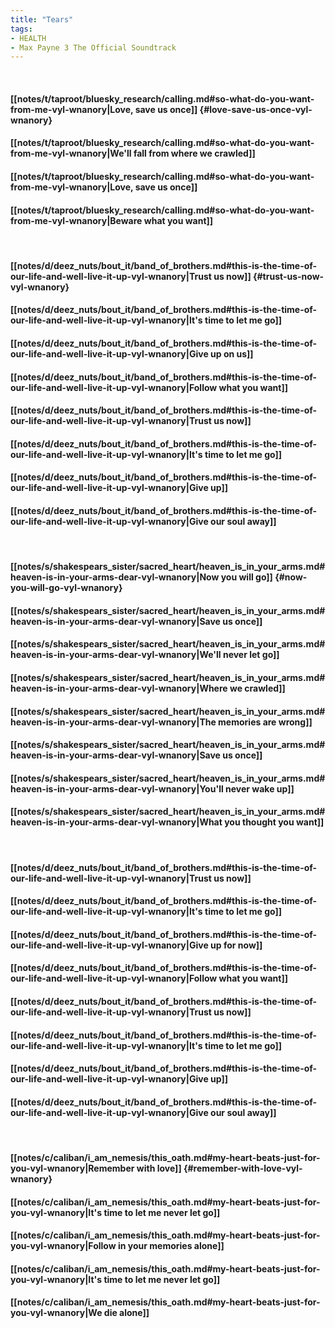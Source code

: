 ```yaml
---
title: "Tears"
tags:
- HEALTH
- Max Payne 3 The Official Soundtrack
---
```

&nbsp;
#### [[notes/t/taproot/bluesky_research/calling.md#so-what-do-you-want-from-me-vyl-wnanory|Love, save us once]] {#love-save-us-once-vyl-wnanory}
#### [[notes/t/taproot/bluesky_research/calling.md#so-what-do-you-want-from-me-vyl-wnanory|We'll fall from where we crawled]]
#### [[notes/t/taproot/bluesky_research/calling.md#so-what-do-you-want-from-me-vyl-wnanory|Love, save us once]]
#### [[notes/t/taproot/bluesky_research/calling.md#so-what-do-you-want-from-me-vyl-wnanory|Beware what you want]]
&nbsp;
#### [[notes/d/deez_nuts/bout_it/band_of_brothers.md#this-is-the-time-of-our-life-and-well-live-it-up-vyl-wnanory|Trust us now]] {#trust-us-now-vyl-wnanory}
#### [[notes/d/deez_nuts/bout_it/band_of_brothers.md#this-is-the-time-of-our-life-and-well-live-it-up-vyl-wnanory|It's time to let me go]]
#### [[notes/d/deez_nuts/bout_it/band_of_brothers.md#this-is-the-time-of-our-life-and-well-live-it-up-vyl-wnanory|Give up on us]]
#### [[notes/d/deez_nuts/bout_it/band_of_brothers.md#this-is-the-time-of-our-life-and-well-live-it-up-vyl-wnanory|Follow what you want]]
#### [[notes/d/deez_nuts/bout_it/band_of_brothers.md#this-is-the-time-of-our-life-and-well-live-it-up-vyl-wnanory|Trust us now]]
#### [[notes/d/deez_nuts/bout_it/band_of_brothers.md#this-is-the-time-of-our-life-and-well-live-it-up-vyl-wnanory|It's time to let me go]]
#### [[notes/d/deez_nuts/bout_it/band_of_brothers.md#this-is-the-time-of-our-life-and-well-live-it-up-vyl-wnanory|Give up]]
#### [[notes/d/deez_nuts/bout_it/band_of_brothers.md#this-is-the-time-of-our-life-and-well-live-it-up-vyl-wnanory|Give our soul away]]
&nbsp;
#### [[notes/s/shakespears_sister/sacred_heart/heaven_is_in_your_arms.md#heaven-is-in-your-arms-dear-vyl-wnanory|Now you will go]] {#now-you-will-go-vyl-wnanory}
#### [[notes/s/shakespears_sister/sacred_heart/heaven_is_in_your_arms.md#heaven-is-in-your-arms-dear-vyl-wnanory|Save us once]]
#### [[notes/s/shakespears_sister/sacred_heart/heaven_is_in_your_arms.md#heaven-is-in-your-arms-dear-vyl-wnanory|We'll never let go]]
#### [[notes/s/shakespears_sister/sacred_heart/heaven_is_in_your_arms.md#heaven-is-in-your-arms-dear-vyl-wnanory|Where we crawled]]
#### [[notes/s/shakespears_sister/sacred_heart/heaven_is_in_your_arms.md#heaven-is-in-your-arms-dear-vyl-wnanory|The memories are wrong]]
#### [[notes/s/shakespears_sister/sacred_heart/heaven_is_in_your_arms.md#heaven-is-in-your-arms-dear-vyl-wnanory|Save us once]]
#### [[notes/s/shakespears_sister/sacred_heart/heaven_is_in_your_arms.md#heaven-is-in-your-arms-dear-vyl-wnanory|You'll never wake up]]
#### [[notes/s/shakespears_sister/sacred_heart/heaven_is_in_your_arms.md#heaven-is-in-your-arms-dear-vyl-wnanory|What you thought you want]]
&nbsp;
#### [[notes/d/deez_nuts/bout_it/band_of_brothers.md#this-is-the-time-of-our-life-and-well-live-it-up-vyl-wnanory|Trust us now]]
#### [[notes/d/deez_nuts/bout_it/band_of_brothers.md#this-is-the-time-of-our-life-and-well-live-it-up-vyl-wnanory|It's time to let me go]]
#### [[notes/d/deez_nuts/bout_it/band_of_brothers.md#this-is-the-time-of-our-life-and-well-live-it-up-vyl-wnanory|Give up for now]]
#### [[notes/d/deez_nuts/bout_it/band_of_brothers.md#this-is-the-time-of-our-life-and-well-live-it-up-vyl-wnanory|Follow what you want]]
#### [[notes/d/deez_nuts/bout_it/band_of_brothers.md#this-is-the-time-of-our-life-and-well-live-it-up-vyl-wnanory|Trust us now]]
#### [[notes/d/deez_nuts/bout_it/band_of_brothers.md#this-is-the-time-of-our-life-and-well-live-it-up-vyl-wnanory|It's time to let me go]]
#### [[notes/d/deez_nuts/bout_it/band_of_brothers.md#this-is-the-time-of-our-life-and-well-live-it-up-vyl-wnanory|Give up]]
#### [[notes/d/deez_nuts/bout_it/band_of_brothers.md#this-is-the-time-of-our-life-and-well-live-it-up-vyl-wnanory|Give our soul away]]
&nbsp;
#### [[notes/c/caliban/i_am_nemesis/this_oath.md#my-heart-beats-just-for-you-vyl-wnanory|Remember with love]] {#remember-with-love-vyl-wnanory}
#### [[notes/c/caliban/i_am_nemesis/this_oath.md#my-heart-beats-just-for-you-vyl-wnanory|It's time to let me never let go]]
#### [[notes/c/caliban/i_am_nemesis/this_oath.md#my-heart-beats-just-for-you-vyl-wnanory|Follow in your memories alone]]
#### [[notes/c/caliban/i_am_nemesis/this_oath.md#my-heart-beats-just-for-you-vyl-wnanory|It's time to let me never let go]]
#### [[notes/c/caliban/i_am_nemesis/this_oath.md#my-heart-beats-just-for-you-vyl-wnanory|We die alone]]
